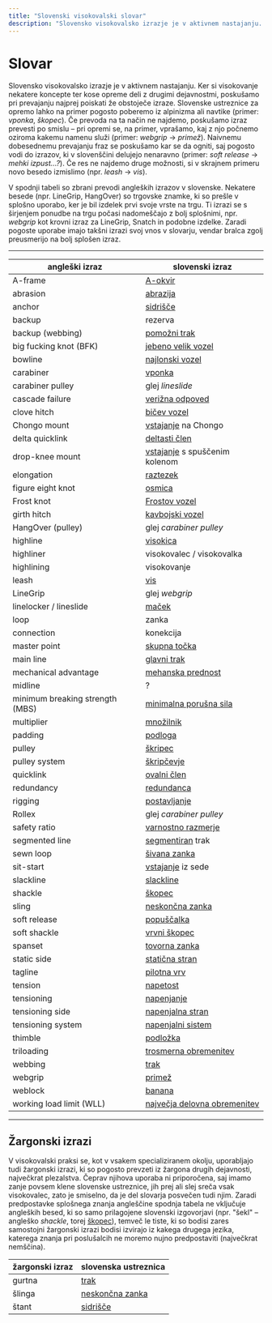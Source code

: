 ```yaml
---
title: "Slovenski visokovalski slovar"
description: "Slovensko visokovalsko izrazje je v aktivnem nastajanju. Ker si visokovanje nekatere koncepte ter kose opreme deli z drugimi dejavnostmi, poskušamo pri prevajanju najprej poiskati že obstoječe izraze."
---
```


# Slovar

Slovensko visokovalsko izrazje je v aktivnem nastajanju. Ker si visokovanje nekatere koncepte ter kose opreme deli z drugimi dejavnostmi, poskušamo pri prevajanju najprej poiskati že obstoječe izraze. Slovenske ustreznice za opremo lahko na primer pogosto poberemo iz alpinizma ali navtike (primer: _vponka_, _škopec_). Če prevoda na ta način ne najdemo, poskušamo izraz prevesti po smislu – pri opremi se, na primer, vprašamo, kaj z njo počnemo oziroma kakemu namenu služi (primer: _webgrip_ -> _primež_). Naivnemu dobesednemu prevajanju fraz se poskušamo kar se da ogniti, saj pogosto vodi do izrazov, ki v slovenščini delujejo nenaravno (primer: _soft release_ -> _mehki izpust...?_). Če res ne najdemo druge možnosti, si v skrajnem primeru novo besedo izmislimo (npr. _leash_ -> _vis_).

V spodnji tabeli so zbrani prevodi angleških izrazov v slovenske. Nekatere besede (npr. LineGrip, HangOver) so trgovske znamke, ki so prešle v splošno uporabo, ker je bil izdelek prvi svoje vrste na trgu. Ti izrazi se s širjenjem ponudbe na trgu počasi nadomeščajo z bolj splošnimi, npr. _webgrip_ kot krovni izraz za LineGrip, Snatch in podobne izdelke. Zaradi pogoste uporabe imajo takšni izrazi svoj vnos v slovarju, vendar bralca zgolj preusmerijo na bolj splošen izraz.

---

| angleški izraz                  | slovenski izraz                                              |
| ------------------------------- | ------------------------------------------------------------ |
| A-frame                         | [A-okvir](a-okvir)                                           |
| abrasion                        | [abrazija](abrazija)                                         |
| anchor                          | [sidrišče](sidrisce)                                         |
| backup                          | rezerva                                                      |
| backup (webbing)                | [pomožni trak](pomozni-trak)                                 |
| big fucking knot (BFK)          | [jebeno velik vozel](jebeno-velik-vozel)                     |
| bowline                         | [najlonski vozel](najlonski-vozel)                           |
| carabiner                       | [vponka](vponka)                                             |
| carabiner pulley                | glej _lineslide_                                             |
| cascade failure                 | [verižna odpoved](verizna-odpoved)                           |
| clove hitch                     | [bičev vozel](bicev-vozel)                                   |
| Chongo mount                    | [vstajanje](vstajanje) na Chongo                             |
| delta quicklink                 | [deltasti člen](deltasti-clen)                               |
| drop-knee mount                 | [vstajanje](vstajanje) s spuščenim kolenom                   |
| elongation                      | [raztezek](raztezek)                                         |
| figure eight knot               | [osmica](osmica)                                             |
| Frost knot                      | [Frostov vozel](frostov-vozel)                               |
| girth hitch                     | [kavbojski vozel](kavbojski-vozel)                           |
| HangOver (pulley)               | glej _carabiner pulley_                                      |
| highline                        | [visokica](visokica)                                         |
| highliner                       | visokovalec / visokovalka                                    |
| highlining                      | visokovanje                                                  |
| leash                           | [vis](vis)                                                   |
| LineGrip                        | glej _webgrip_                                               |
| linelocker / lineslide          | [maček](macek)                                               |
| loop                            | zanka                                                        |
| connection                      | konekcija                                                    |
| master point                    | [skupna točka](skupna-tocka)                                 |
| main line                       | [glavni trak](glavni-trak)                                   |
| mechanical advantage            | [mehanska prednost](mehanska-prednost)                       |
| midline                         | ?                                                            |
| minimum breaking strength (MBS) | [minimalna porušna sila](minimalna-porusna-sila)             |
| multiplier                      | [množilnik](mnozilnik)                                       |
| padding                         | [podloga](podloga)                                           |
| pulley                          | [škripec](skripec)                                           |
| pulley system                   | [škripčevje](napenjalni-sistem)                              |
| quicklink                       | [ovalni člen](ovalni-clen)                                   |
| redundancy                      | [redundanca](redundanca)                                     |
| rigging                         | [postavljanje](postavljanje)                                 |
| Rollex                          | glej _carabiner pulley_                                      |
| safety ratio                    | [varnostno razmerje](varnostno-razmerje)                     |
| segmented line                  | [segmentiran](segmentiranje) trak                            |
| sewn loop                       | [šivana zanka](sivana-zanka)                                 |
| sit-start                       | [vstajanje](vstajanje) iz sede                               |
| slackline                       | [slackline](slackline)                                       |
| shackle                         | [škopec](skopec)                                             |
| sling                           | [neskončna zanka](neskoncna-zanka)                           |
| soft release                    | [popuščalka](popuscalka)                                     |
| soft shackle                    | [vrvni škopec](vrvni-skopec)                                 |
| spanset                         | [tovorna zanka](tovorna-zanka)                               |
| static side                     | [statična stran](staticna-stran)                             |
| tagline                         | [pilotna vrv](pilotna-vrv)                                   |
| tension                         | [napetost](napetost)                                         |
| tensioning                      | [napenjanje](napenjanje)                                     |
| tensioning side                 | [napenjalna stran](napenjalna-stran)                         |
| tensioning system               | [napenjalni sistem](napenjalni-sistem)                       |
| thimble                         | [podložka](podlozka)                                         |
| triloading                      | [trosmerna obremenitev](trosmerna-obremenitev)               |
| webbing                         | [trak](trak)                                                 |
| webgrip                         | [primež](primez)                                             |
| weblock                         | [banana](banana)                                             |
| working load limit (WLL)        | [največja delovna obremenitev](najvecja-delovna-obremenitev) |

---

## Žargonski izrazi

V visokovalski praksi se, kot v vsakem specializiranem okolju, uporabljajo tudi žargonski izrazi, ki so pogosto prevzeti iz žargona drugih dejavnosti, največkrat plezalstva. Čeprav njihova uporaba ni priporočena, saj imamo zanje povsem klene slovenske ustreznice, jih prej ali slej sreča vsak visokovalec, zato je smiselno, da je del slovarja posvečen tudi njim. Zaradi predpostavke splošnega znanja angleščine spodnja tabela ne vključuje angleških besed, ki so samo prilagojene slovenski izgovorjavi (npr. "šekl" – angleško _shackle_, torej [škopec](skopec)), temveč le tiste, ki so bodisi zares samostojni žargonski izrazi bodisi izvirajo iz kakega drugega jezika, katerega znanja pri poslušalcih ne moremo nujno predpostaviti (največkrat nemščina).

| žargonski izraz | slovenska ustreznica               |
| --------------- | ---------------------------------- |
| gurtna          | [trak](trak)                       |
| šlinga          | [neskončna zanka](neskoncna-zanka) |
| štant           | [sidrišče](sidrisce)               |
